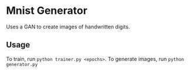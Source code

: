 # Mnist Generator

Uses a GAN to create images of handwritten digits.

## Usage

To train, run `python trainer.py <epochs>`. To generate images, run `python generator.py`
